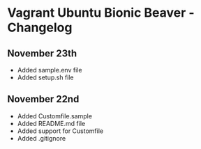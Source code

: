 # Vagrant Ubuntu Bionic Beaver - Changelog

## November 23th

- Added sample.env file
- Added setup.sh file


## November 22nd

- Added Customfile.sample
- Added README.md file
- Added support for Customfile
- Added .gitignore
